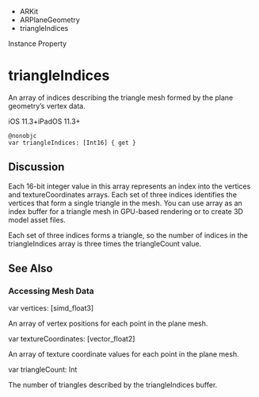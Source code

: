 

- ARKit
- ARPlaneGeometry
-  triangleIndices 

Instance Property

# triangleIndices

An array of indices describing the triangle mesh formed by the plane geometry’s vertex data.

iOS 11.3+iPadOS 11.3+

``` source
@nonobjc
var triangleIndices: [Int16] { get }
```

## Discussion

Each 16-bit integer value in this array represents an index into the vertices and textureCoordinates arrays. Each set of three indices identifies the vertices that form a single triangle in the mesh. You can use array as an index buffer for a triangle mesh in GPU-based rendering or to create 3D model asset files.

Each set of three indices forms a triangle, so the number of indices in the triangleIndices array is three times the triangleCount value.

## See Also

### Accessing Mesh Data

var vertices: [simd_float3]

An array of vertex positions for each point in the plane mesh.

var textureCoordinates: [vector_float2]

An array of texture coordinate values for each point in the plane mesh.

var triangleCount: Int

The number of triangles described by the triangleIndices buffer.

